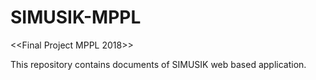 # SIMUSIK-MPPL
<<Final Project MPPL 2018>>

This repository contains documents of SIMUSIK web based application.

